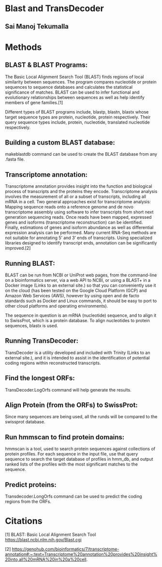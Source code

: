 # Blast and TransDecoder
## Sai Manoj Tekumalla
# Methods
## BLAST & BLAST Programs:
The Basic Local Alignment Search Tool (BLAST) finds regions of local similarity between sequences. The program compares nucleotide or protein sequences to sequence databases and calculates the statistical significance of matches. BLAST can be used to infer functional and evolutionary relationships between sequences as well as help identify members of gene families.[1]

Different types of BLAST programs include, blastp, blastn, blastx whose target sequence types are protein, nucleotide, protein respectively. Their query sequence types include, protein, nucleotide, translated nucleotide respectively. 

## Building a custom BLAST database:
makeblastdb command can be used to create the BLAST database from any .fasta file. 

## Transcriptome annotation:
Transcriptome annotation provides insight into the function and biological process of transcripts and the proteins they encode. Transcriptome analysis involves the measurement of all or a subset of transcripts, including all mRNA in a cell. Two general approaches exist for transcriptome analysis: Mapping sequence reads onto a reference genome and de novo transcriptome assembly using software to infer transcripts from short next generation sequencing reads. Once reads have been mapped, expressed genes and isoforms (transcriptome reconstruction) can be identified. Finally, estimations of genes and isoform abundance as well as differential expression analysis can be performed. Many current RNA-Seq methods are not suitable for annotating 5’ and 3’ ends of transcripts. Using specialized libraries designed to identify transcript ends, annotation can be significantly improved.[2]

## Running BLAST:
BLAST can be run from NCBI or UniProt web pages, from the command-line on a bioinformatics server, via a web API to NCBI, or using a BLAST+ in a Docker image (Links to an external site.) so that you can conveniently use it on the cloud (has been tested on the Google Cloud Platform (GCP) and Amazon Web Services (AWS), however by using open and de facto standards such as Docker and Linux commands, it should be easy to port to other cloud platforms and operating environments). 

The sequence in question is an mRNA (nucleotide) sequence, and to align it to SwissProt, which is a protein database. To align nucleotides to protein sequences, blastx is used.  

## Running TransDecoder:
TransDecoder is a utility developed and included with Trinity (Links to an external site.), and it is intended to assist in the identification of potential coding regions within reconstructed transcripts.

## Find the longest ORFs:
TransDecoder.LogOrfs command will help generate the results. 

## Align Protein (from the ORFs) to SwissProt:
Since many sequences are being used, all the runds will be compared to the swissprot database. 

## Run hmmscan to find protein domains:
hmmscan is a tool, used to search protein sequences against collections of protein profiles. For each sequence in the input file, use that query sequence to search the target database of profiles in hmm_db, and output ranked lists of the profiles with the most significant matches to the sequence.

## Predict proteins:
Transdecoder.LongOrfs command can be used to predict the coding regions from the ORFs.

# Citations
[1] BLAST: Basic Local Alignment Search Tool
https://blast.ncbi.nlm.nih.gov/Blast.cgi

[2] https://genohub.com/bioinformatics/7/transcriptome-annotation#:~:text=Transcriptome%20annotation%20provides%20insight%20into,all%20mRNA%20in%20a%20cell. 
